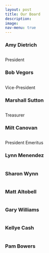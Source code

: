 ```yaml
---
layout: post
title: Our Board
description: 
image: 
nav-menu: true
---
```


<div class="box alt">
	<div class="row 50% uniform">
		<div class="6u">
		<h3>Amy Dietrich</h3>
		<span class="image fit"><img src="{% link assets/images/Amy.jpg %}" alt="" /></span>
		<p>President</p></div>
		<div class="6u">
		<h3>Bob Vegors</h3>
		<span class="image fit"><img src="{% link assets/images/Lynn.jpg %}" alt="" /></span>
		<p>Vice-President</p></div>
		<div class="6u">
		<h3>Marshall Sutton</h3>
		<span class="image fit"><img src="{% link assets/images/Marshall.png %}" alt="" /></span>
		<p>Treasurer</p></div>
		<!-- Break -->
		<div class="6u">
		<h3>Milt Canovan</h3>
		<span class="image fit"><img src="{% link assets/images/Milt.jpg %}" alt="" /></span>
		<p>President Emeritus</p></div>
		<div class="6u">
		<h3>Lynn Menendez</h3>
		<span class="image fit"><img src="{% link assets/images/NotPictured.png %}" alt="" /></span>
		<p></p></div>
		<div class="6u">
		<h3>Sharon Wynn</h3>
		<span class="image fit"><img src="{% link assets/images/NotPictured.png %}" alt="" /></span>
		<p></p></div>
		<!-- Break -->
		<div class="6u">
		<h3>Matt Altobell</h3>
		<span class="image fit"><img src="{% link assets/images/NotPictured.png %}" alt="" /></span>
		<p></p></div>
		<div class="6u">
		<h3>Gary Williams</h3>
		<span class="image fit"><img src="{% link assets/images/NotPictured.png %}" alt="" /></span>
		<p></p></div>
		<div class="6u">
		<h3>Kellye Cash</h3>
		<span class="image fit"><img src="{% link assets/images/KCash.JPG %}" alt="" /></span>
		<p></p></div>
		<!-- Break -->
		<div class="6u">
		<h3>Pam Bowers</h3>
		<span class="image fit"><img src="{% link assets/images/NotPictured.png %}" alt="" /></span>
		<p></p></div>
	</div>
</div>
